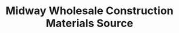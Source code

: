 ---
title: "Midway Wholesale Construction Materials Source"
url: /manhattan/midway-wholesale-construction-materials-source/
shop: hardware
---